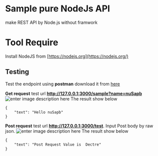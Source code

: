 # Sample pure NodeJs API
make REST API by Node.js without framwork

# Tool Require
Install NodeJS from [https://nodejs.org](https://nodejs.org/) 

## Testing

Test the endpoint using **postman**  download it from [here](https://www.getpostman.com/)

**Get request** test url **http://127.0.0.1:3000/sample?name=nuSapb**
![enter image description here](https://lh3.googleusercontent.com/eWEvz9Pq9_0hgQNC044Ew6riUS_u8AUBI5fT5VAWnX3ozRmzHxgF4x3XLxIVN-K7U6pmXyNuTWrV)
The result show below
```
{
    "text": "Hello nuSapb"
}
```
**Post request** test url **http://127.0.0.1:3000/test**.
Input Post body by raw json.
![enter image description here](https://lh3.googleusercontent.com/qGRUizImjBYwBUg1ZG7i-bhcBwbyWh_Y-AXHPaFjXG63Q7b0nF2sfOxwl1lhKXcEDaD1DXFxjvoa)
The result show below
```
{
    "text": "Post Request Value is  Dectre"
}
```